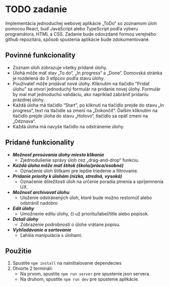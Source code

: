 # TODO zadanie

Implementácia jednoduchej webovej aplikácie „ToDo“ so zoznamom úloh pomocou React, buď JavaScript alebo TypeScript podľa výberu programátora, HTML a CSS. Zadanie bude odovzdané formou verejného github repozitára, spôsob spustenia aplikácie bude zdokumentované.

## Povinné funkcionality

- Zoznam úloh zobrazuje všetky pridané úlohy.
- Úlohá môže máť stav „To do“, „In progress“ a „Done“. Domovská stránka je rozdelená do 3 stĺpcov podľa stavu úlohy.
- Používateľ môže pridávať nové úlohy. Kliknutím na tlačidlo "Pridať úlohu" sa otvorí jednoduchý formulár na pridanie novej úlohy. Formulár by mal mať jednoduchú validáciu, ako napríklad zabrániť pridaniu prázdnej úlohy.
- Každá úloha má tlačidlo “Start”, po kliknutí na tlačidlo prejde do stavu „In progress“, text na tlačidle sa zmení na „Dokončiť“. Ďalším kliknutím na tlačidlo prejde úloha do stavu „Hotovo“, tlačidlo sa opäť zmení na „Odznova“.
- Každá úloha má navyše tlačidlo na odstránenie úlohy.

## Pridané funkcionality

- **_Možnosť presúvania úlohy miesto klikania_**
  - Zjednodušenie správy úloh cez „drag-and-drop“ funkciu.
- **_Každá úloha môže mať štítok (škola/práca/osobné)_**
  - Označenie úloh štítkami pre lepšie triedenie a filtrovanie.
- **_Pridanie priority k úlohám (nízka, stredná, vysoká)_**
  - Označenie dôležitosti úloh na určenie poradia plnenia a spríjemnenia UX.
- **_Možnosť archívovať úlohu_**
  - Uloženie odstránených úloh, ktoré bude možno restornúť alebo odstrániť nadobro
- **_Edit úlohy_**
  - Umožnenie editu úlohy, či už prioritu/label/title alebo popisok.
- **_Detail úlohy_**
  - Zobrazenie podrobností o úlohe vrátane popisu.
- **_Vyhľadávanie a sortovanie_**
  - Ľahšia manipulácia s úlohami.

## Použitie

1. Spustite `npm install` na nainštalovanie dependecies
2. Otvorte 2 termináli:
   - Na prvom, spustite `npm run server` pre spustenie json servera.
   - Na druhom, spustite `npm run dev` pre spustenie aplikácie.
